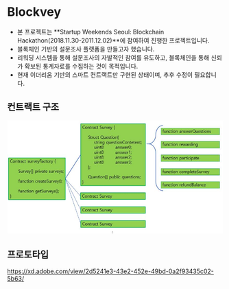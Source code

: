 # Blockvey #

- 본 프로젝트는 **Startup Weekends Seoul: Blockchain Hackathon(2018.11.30-2011.12.02)**에 참여하여 진행한 프로젝트입니다.
- 블록체인 기반의 설문조사 플랫폼을 만들고자 했습니다.
- 리워딩 시스템을 통해 설문조사의 자발적인 참여를 유도하고, 블록체인을 통해 신뢰가 확보된 통계자료를 수집하는 것이 목적입니다.
- 현재 이더리움 기반의 스마트 컨트랙트만 구현된 상태이며, 추후 수정이 필요합니다.

## 컨트랙트 구조 ##
![BlockveySmartContract](./image/BlockveySmartContract.JPG)

## 프로토타입 ##
https://xd.adobe.com/view/2d5241e3-43e2-452e-49bd-0a2f93435c02-5b63/
